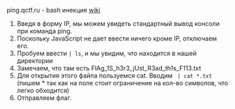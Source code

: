 ping.qctf.ru - bash инекция [wiki](http://en.wikipedia.org/wiki/Code_injection)

1.  Введя в форму IP, мы можем увидеть стандартный вывод консоли при команда ping.
2.  Поскольку JavaScript не дает ввести ничего кроме IP, отключаем его.
3.  Пробуем ввести <code>| ls</code>, и мы увидим, что находится в нашей директории
4.  Замечаем, что там есть FlAg\_1S\_h3r3\_jUst\_R3ad\_th1s\_F113.txt
5.  Для открытия этого файла пользуемся cat.
    Вводим <code> | cat *.txt </code>(пишем * так как на поле стоит ограничение на кол-во символов, что легко обходится)
6.  Отправляем флаг.
